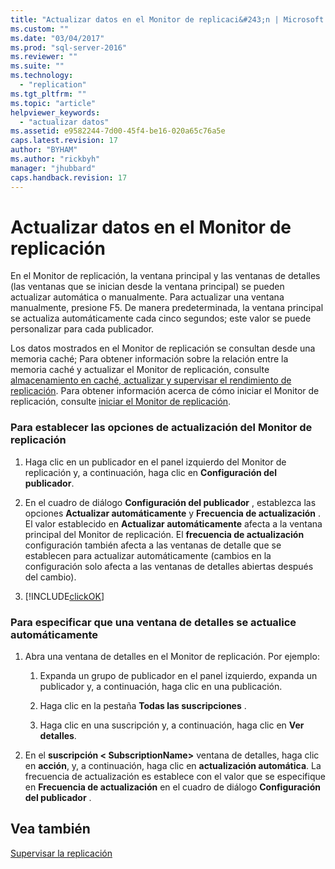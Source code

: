 ```yaml
---
title: "Actualizar datos en el Monitor de replicaci&#243;n | Microsoft Docs"
ms.custom: ""
ms.date: "03/04/2017"
ms.prod: "sql-server-2016"
ms.reviewer: ""
ms.suite: ""
ms.technology: 
  - "replication"
ms.tgt_pltfrm: ""
ms.topic: "article"
helpviewer_keywords: 
  - "actualizar datos"
ms.assetid: e9582244-7d00-45f4-be16-020a65c76a5e
caps.latest.revision: 17
author: "BYHAM"
ms.author: "rickbyh"
manager: "jhubbard"
caps.handback.revision: 17
---
```

# Actualizar datos en el Monitor de replicaci&#243;n
  En el Monitor de replicación, la ventana principal y las ventanas de detalles (las ventanas que se inician desde la ventana principal) se pueden actualizar automática o manualmente. Para actualizar una ventana manualmente, presione F5. De manera predeterminada, la ventana principal se actualiza automáticamente cada cinco segundos; este valor se puede personalizar para cada publicador.  
  
 Los datos mostrados en el Monitor de replicación se consultan desde una memoria caché; Para obtener información sobre la relación entre la memoria caché y actualizar el Monitor de replicación, consulte [almacenamiento en caché, actualizar y supervisar el rendimiento de replicación](../../../relational-databases/replication/monitor/caching-refresh-and-replication-monitor-performance.md). Para obtener información acerca de cómo iniciar el Monitor de replicación, consulte [iniciar el Monitor de replicación](../../../relational-databases/replication/monitor/start-the-replication-monitor.md).  
  
### Para establecer las opciones de actualización del Monitor de replicación  
  
1.  Haga clic en un publicador en el panel izquierdo del Monitor de replicación y, a continuación, haga clic en **Configuración del publicador**.  
  
2.  En el cuadro de diálogo **Configuración del publicador** , establezca las opciones **Actualizar automáticamente** y **Frecuencia de actualización** . El valor establecido en **Actualizar automáticamente** afecta a la ventana principal del Monitor de replicación. El **frecuencia de actualización** configuración también afecta a las ventanas de detalle que se establecen para actualizar automáticamente (cambios en la configuración solo afecta a las ventanas de detalles abiertas después del cambio).  
  
3.  [!INCLUDE[clickOK](../../../includes/clickok-md.md)]  
  
### Para especificar que una ventana de detalles se actualice automáticamente  
  
1.  Abra una ventana de detalles en el Monitor de replicación. Por ejemplo:  
  
    1.  Expanda un grupo de publicador en el panel izquierdo, expanda un publicador y, a continuación, haga clic en una publicación.  
  
    2.  Haga clic en la pestaña **Todas las suscripciones** .  
  
    3.  Haga clic en una suscripción y, a continuación, haga clic en **Ver detalles**.  
  
2.  En el **suscripción \< SubscriptionName>** ventana de detalles, haga clic en **acción**, y, a continuación, haga clic en **actualización automática**. La frecuencia de actualización es establece con el valor que se especifique en **Frecuencia de actualización** en el cuadro de diálogo **Configuración del publicador** .  
  
## Vea también  
 [Supervisar la replicación](../../../relational-databases/replication/monitor/monitoring-replication-overview.md)  
  
  
